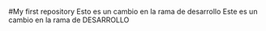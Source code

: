 #My first repository
Esto es un cambio en la rama de desarrollo
Este es un cambio en la rama de DESARROLLO
